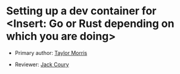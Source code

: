 # Setting up a dev container for <Insert: Go or Rust depending on which you are doing>

* Primary author: [Taylor Morris](https://github.com/Taylor1515)

* Reviewer: [Jack Coury](https://github.com/jcoury89)